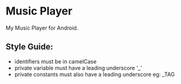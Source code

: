 # Music Player

My Music Player for Android.

## Style Guide:
- identifiers must be in camelCase
- private variable must have a leading underscore '_'
- private constants must also have a leading underscore eg: _TAG